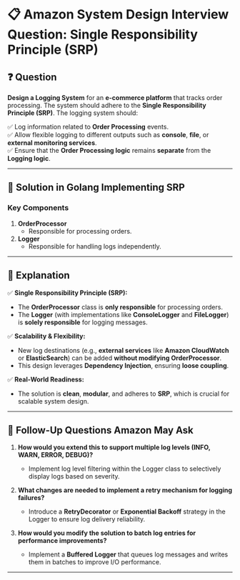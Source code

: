 # 📋 Amazon System Design Interview Question: Single Responsibility Principle (SRP)

## ❓ Question

**Design a Logging System** for an **e-commerce platform** that tracks order processing. The system should adhere to the **Single Responsibility Principle (SRP)**. The logging system should:

✅ Log information related to **Order Processing** events.  
✅ Allow flexible logging to different outputs such as **console**, **file**, or **external monitoring services**.  
✅ Ensure that the **Order Processing logic** remains **separate** from the **Logging logic**.  

---

## 🧩 Solution in Golang Implementing SRP

### Key Components

1. **OrderProcessor**  
   - Responsible for processing orders.  
2. **Logger**  
   - Responsible for handling logs independently.  

---

## 🔎 Explanation

✅ **Single Responsibility Principle (SRP):**  
- The **OrderProcessor** class is **only responsible** for processing orders.  
- The **Logger** (with implementations like **ConsoleLogger** and **FileLogger**) is **solely responsible** for logging messages.  

✅ **Scalability & Flexibility:**  
- New log destinations (e.g., **external services** like **Amazon CloudWatch** or **ElasticSearch**) can be added **without modifying OrderProcessor**.  
- This design leverages **Dependency Injection**, ensuring **loose coupling**.  

✅ **Real-World Readiness:**  
- The solution is **clean**, **modular**, and adheres to **SRP**, which is crucial for scalable system design.  

---

## 📌 Follow-Up Questions Amazon May Ask

1. **How would you extend this to support multiple log levels (INFO, WARN, ERROR, DEBUG)?**  
   - Implement log level filtering within the Logger class to selectively display logs based on severity.  

2. **What changes are needed to implement a retry mechanism for logging failures?**  
   - Introduce a **RetryDecorator** or **Exponential Backoff** strategy in the Logger to ensure log delivery reliability.  

3. **How would you modify the solution to batch log entries for performance improvements?**  
   - Implement a **Buffered Logger** that queues log messages and writes them in batches to improve I/O performance.  

---
